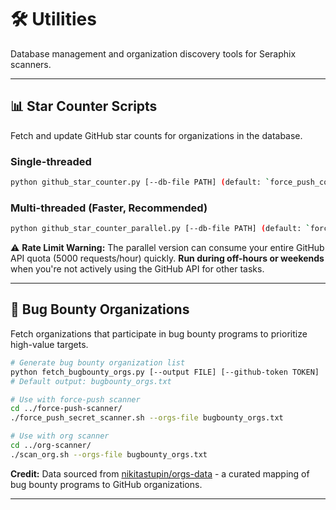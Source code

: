 # 🛠️ Utilities

Database management and organization discovery tools for Seraphix scanners.

---

## 📊 Star Counter Scripts

Fetch and update GitHub star counts for organizations in the database.

### Single-threaded
```bash
python github_star_counter.py [--db-file PATH] (default: `force_push_commits.sqlite3`)
```

### Multi-threaded (Faster, Recommended)
```bash
python github_star_counter_parallel.py [--db-file PATH] (default: `force_push_commits.sqlite3`)
```

⚠️ **Rate Limit Warning:** The parallel version can consume your entire GitHub API quota (5000 requests/hour) quickly. **Run during off-hours or weekends** when you're not actively using the GitHub API for other tasks.

---

## 🎯 Bug Bounty Organizations

Fetch organizations that participate in bug bounty programs to prioritize high-value targets.

```bash
# Generate bug bounty organization list
python fetch_bugbounty_orgs.py [--output FILE] [--github-token TOKEN]
# Default output: bugbounty_orgs.txt

# Use with force-push scanner
cd ../force-push-scanner/
./force_push_secret_scanner.sh --orgs-file bugbounty_orgs.txt

# Use with org scanner
cd ../org-scanner/
./scan_org.sh --orgs-file bugbounty_orgs.txt
```

**Credit:** Data sourced from [nikitastupin/orgs-data](https://github.com/nikitastupin/orgs-data) - a curated mapping of bug bounty programs to GitHub organizations.

---